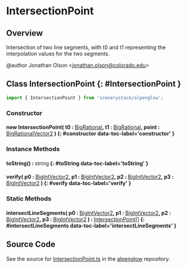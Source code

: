 # IntersectionPoint

## Overview

Intersection of two line segments, with t0 and t1 representing the interpolation values for the two segments.

@author Jonathan Olson &lt;jonathan.olson@colorado.edu&gt;

## Class IntersectionPoint {: #IntersectionPoint }


```js
import { IntersectionPoint } from 'scenerystack/alpenglow';
```
### Constructor

#### new IntersectionPoint( t0 : <span style="font-weight: 400;">[BigRational](../alpenglow/BigRational.md)</span>, t1 : <span style="font-weight: 400;">[BigRational](../alpenglow/BigRational.md)</span>, point : <span style="font-weight: 400;">[BigRationalVector2](../alpenglow/BigRationalVector2.md)</span> ) {: #constructor data-toc-label='constructor' }

### Instance Methods

#### toString() : <span style="font-weight: 400;"><span style="color: hsla(calc(var(--md-hue) + 180deg),80%,40%,1);">string</span></span> {: #toString data-toc-label='toString' }

#### verify( p0 : <span style="font-weight: 400;">[BigIntVector2](../alpenglow/BigIntVector2.md)</span>, p1 : <span style="font-weight: 400;">[BigIntVector2](../alpenglow/BigIntVector2.md)</span>, p2 : <span style="font-weight: 400;">[BigIntVector2](../alpenglow/BigIntVector2.md)</span>, p3 : <span style="font-weight: 400;">[BigIntVector2](../alpenglow/BigIntVector2.md)</span> ) {: #verify data-toc-label='verify' }

### Static Methods

#### intersectLineSegments( p0 : <span style="font-weight: 400;">[BigIntVector2](../alpenglow/BigIntVector2.md)</span>, p1 : <span style="font-weight: 400;">[BigIntVector2](../alpenglow/BigIntVector2.md)</span>, p2 : <span style="font-weight: 400;">[BigIntVector2](../alpenglow/BigIntVector2.md)</span>, p3 : <span style="font-weight: 400;">[BigIntVector2](../alpenglow/BigIntVector2.md)</span> ) : <span style="font-weight: 400;">[IntersectionPoint](../alpenglow/IntersectionPoint.md)[]</span> {: #intersectLineSegments data-toc-label='intersectLineSegments' }



## Source Code

See the source for [IntersectionPoint.ts](https://github.com/phetsims/alpenglow/blob/main/js/cag/IntersectionPoint.ts) in the [alpenglow](https://github.com/phetsims/alpenglow) repository.
